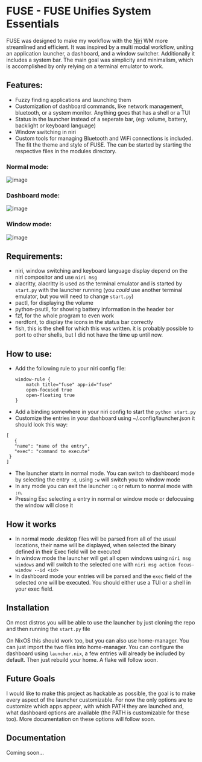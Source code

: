 # FUSE - FUSE Unifies System Essentials
FUSE was designed to make my workflow with the [Niri](https://github.com/yalter/niri) WM more streamlined and efficient. It was inspired by a multi modal workflow, uniting an application launcher, a dashboard, and a window switcher. Additionally it includes a system bar. The main goal was simplicity and minimalism, which is accomplished by only relying on a terminal emulator to work.

## Features:
 - Fuzzy finding applications and launching them
 - Customization of dashboard commands, like network management, bluetooth, or a system monitor. Anything goes that has a shell or a TUI
 - Status in the launcher instead of a seperate bar, (eg: volume, battery, backlight or keyboard language)
 - Window switching in niri
 - Custom tools for managing Bluetooth and WiFi connections is included. The fit the theme and style of FUSE. The can be started by starting the respective files in the modules directory.

### Normal mode:
![image](https://github.com/user-attachments/assets/e6cb6053-d83e-4861-a44b-1a7244e94dec)

### Dashboard mode:
![image](https://github.com/user-attachments/assets/ff06e4b8-7934-4751-a369-c6e6b1e7b8fa)

### Window mode:
![image](https://github.com/user-attachments/assets/7f59e193-4eb1-40f6-922b-1adbe0f84d8e)


## Requirements:
 - niri, window switching and keyboard language display depend on the niri compositor and use `niri msg`
 - alacritty, alacritty is used as the terminal emulator and is started by `start.py` with the launcher running (you _could_ use another terminal emulator, but you will need to change `start.py`)
 - pactl, for displaying the volume
 - python-psutil, for showing battery information in the header bar
 - fzf, for the whole program to even work
 - nerdfont, to display the icons in the status bar correctly
 - fish, this is the shell for which this was written. it is probably possible to port to other shells, but I did not have the time up until now.

## How to use:
 -  Add the following rule to your niri config file:
	```
	window-rule {
		match title="fuse" app-id="fuse"
		open-focused true
		open-floating true
	}
	```
 - Add a binding somewhere in your niri config to start the `python start.py`
 - Customize the entries in your dashboard using ~/.config/launcher.json it should look this way:
 ```
 [
 	{
  	"name": "name of the entry",
    "exec": "command to execute"
  }
 ]
 ```
 - The launcher starts in normal mode. You can switch to dashboard mode by selecting the entry `:d`, using `:w` will switch you to window mode
 - In any mode you can exit the launcher `:q` or return to normal mode with `:n`.
 - Pressing Esc selecting a entry in normal or window mode or defocusing the window will close it

## How it works
 - In normal mode .desktop files will be parsed from all of the usual locations, their name will be displayed, when selected the binary defined in their Exec field will be executed
 - In window mode the launcher will get all open windows using `niri msg windows` and will switch to the selected one with `niri msg action focus-window --id <id>`
 - In dashboard mode your entries will be parsed and the `exec` field of the selected one will be executed. You should either use a TUI or a shell in your exec field.

## Installation
On most distros you will be able to use the launcher by just cloning the repo and then running the `start.py` file

On NixOS this should work too, but you can also use home-manager. You can just import the two files into home-manager. You can configure the dashboard using `launcher.nix`, a few entries will already be included by default. Then just rebuild your home. A flake will follow soon.

## Future Goals
I would like to make this project as hackable as possible, the goal is to make every aspect of the launcher customizable. For now the only options are to customize which apps appear, with which PATH they are launched and, what dashboard options are available (the PATH is customizable for these too). More documentation on these options will follow soon.

## Documentation
Coming soon...
